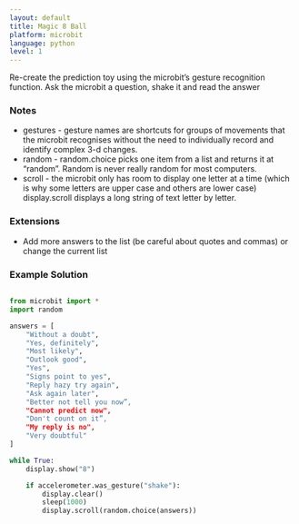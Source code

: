 ```yaml
---
layout: default
title: Magic 8 Ball
platform: microbit
language: python
level: 1
---
```

Re-create the prediction toy using the microbit’s gesture recognition function. Ask the microbit a question, shake it and read the answer


### Notes

* gestures - gesture names are shortcuts for groups of movements that the microbit recognises without the need to individually record and identify complex 3-d changes.
* random - random.choice picks one item from a list and returns it at “random”. Random is never really random for most computers.
* scroll - the microbit only has room to display one letter at a time (which is why some letters are upper case and others are lower case) display.scroll displays a long string of text letter by letter.


### Extensions

* Add more answers to the list (be careful about quotes and commas) or change the current list


### Example Solution

```python

from microbit import *
import random

answers = [
    "Without a doubt",
    "Yes, definitely",
    "Most likely",
    "Outlook good",
    "Yes",
    "Signs point to yes",
    "Reply hazy try again",
    "Ask again later",
    "Better not tell you now”,
    "Cannot predict now",
    "Don't count on it”,
    "My reply is no",
    "Very doubtful"
]

while True:
    display.show("8")

    if accelerometer.was_gesture("shake"):
        display.clear()
        sleep(1000)
        display.scroll(random.choice(answers))

```
